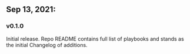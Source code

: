 ## Sep 13, 2021:
### v0.1.0
Initial release. Repo README contains full list of playbooks and stands as the
initial Changelog of additions.
